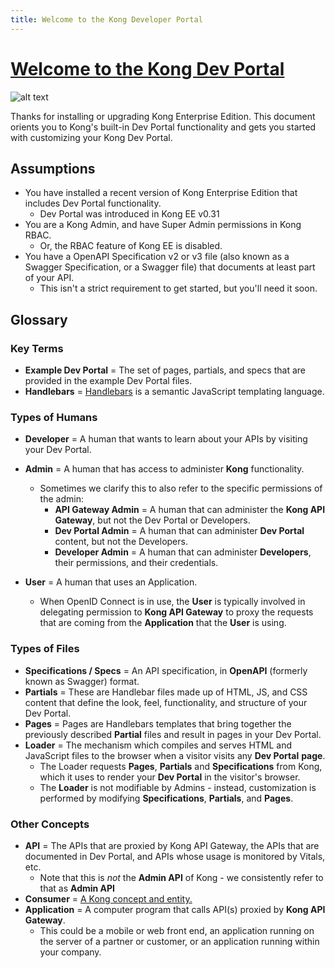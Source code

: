 ```yaml
---
title: Welcome to the Kong Developer Portal
---
```


# [Welcome to the Kong Dev Portal](#welcome-to-the-kong-dev-portal)

![alt text](https://konghq.com/wp-content/uploads/2018/03/screen-home.png "Welcome to the Kong Dev Portal")

Thanks for installing or upgrading Kong Enterprise Edition. This document orients you to Kong's built-in Dev Portal functionality and gets you started with customizing your Kong Dev Portal.

## Assumptions

* You have installed a recent version of Kong Enterprise Edition that includes Dev Portal functionality.
    * Dev Portal was introduced in Kong EE v0.31
* You are a Kong Admin, and have Super Admin permissions in Kong RBAC.
    * Or, the RBAC feature of Kong EE is disabled.
* You have a OpenAPI Specification v2 or v3 file (also known as a Swagger Specification, or a Swagger file) that documents at least part of your API. 
    * This isn't a strict requirement to get started, but you'll need it soon.

## Glossary

### Key Terms

* **Example Dev Portal** = The set of pages, partials, and specs that are provided in the example Dev Portal files.
* **Handlebars** = [Handlebars](https://handlebarsjs.com/) is a semantic JavaScript templating language.

### Types of Humans

* **Developer** = A human that wants to learn about your APIs by visiting your Dev Portal.
* **Admin** = A human that has access to administer **Kong** functionality.
    * Sometimes we clarify this to also refer to the specific permissions of the admin:
        * **API Gateway Admin** = A human that can administer the **Kong API Gateway**, but not the Dev Portal or Developers.
        * **Dev Portal Admin** = A human that can administer **Dev Portal** content, but not the Developers.
        * **Developer Admin** = A human that can administer **Developers**, their permissions, and their credentials.

* **User** = A human that uses an Application.
    * When OpenID Connect is in use, the **User** is typically involved in delegating permission to **Kong API Gateway** to proxy the requests that are coming from the **Application** that the **User** is using.

### Types of Files

* **Specifications / Specs** = An API specification, in **OpenAPI** (formerly known as Swagger) format. 
* **Partials** = These are Handlebar files made up of HTML, JS, and CSS content that define the look, feel, functionality, and structure of your Dev Portal.
* **Pages** = Pages are Handlebars templates that bring together the previously described **Partial** files and result in pages in your Dev Portal.
* **Loader** = The mechanism which compiles and serves HTML and JavaScript files to the browser when a visitor visits any **Dev Portal** **page**.
    * The Loader requests **Pages**, **Partials** and **Specifications** from Kong, which it uses to render your **Dev Portal** in the visitor's browser.
    * The **Loader** is not modifiable by Admins - instead, customization is performed by modifying **Specifications**, **Partials**, and **Pages**.

### Other Concepts

* **API** = The APIs that are proxied by Kong API Gateway, the APIs that are documented in Dev Portal, and APIs whose usage is monitored by Vitals, etc.
    * Note that this is *not* the **Admin API** of Kong - we consistently refer to that as **Admin API**
* **Consumer** = [A Kong concept and entity.](https://getkong.org/docs/latest/getting-started/adding-consumers/) 
* **Application** = A computer program that calls API(s) proxied by **Kong API Gateway**.
    * This could be a mobile or web front end, an application running on the server of a partner or customer, or an application running within your company. 
